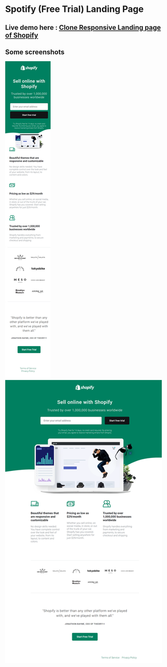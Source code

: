 # Spotify (Free Trial) Landing Page

## Live demo here : [Clone Responsive Landing page of Shopify](https://github.com/MekImEne/landingpage-spotify)

## Some screenshots

![1](/screenshots/mobile.png)
![2](/screenshots/web.png)
